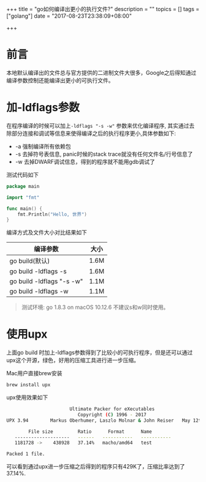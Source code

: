 +++
title = "go如何编译出更小的执行文件?"
description = ""
topics = []
tags = ["golang"]
date = "2017-08-23T23:38:09+08:00"

+++

前言
===

本地默认编译出的文件总与官方提供的二进制文件大很多，Google之后得知通过编译参数控制还能编译出更小的可执行文件。

加-ldflags参数
==============

在程序编译的时候可以加上`-ldflags "-s -w"` 参数来优化编译程序, 其实通过去除部分连接和调试等信息来使得编译之后的执行程序更小,具体参数如下:

* -a 强制编译所有依赖包
* -s 去掉符号表信息, panic时候的stack trace就没有任何文件名/行号信息了
* -w 去掉DWARF调试信息，得到的程序就不能用gdb调试了

测试代码如下
```go
package main

import "fmt"

func main() {
    fmt.Println("Hello, 世界")
}
```

编译方式及文件大小对比结果如下

| 编译参数                      | 大小   |
| ------------------------- | ---- |
| go build(默认)              | 1.6M |
| go build -ldflags -s      | 1.6M |
| go build -ldflags "-s -w" | 1.1M |
| go build -ldflags -w      | 1.1M |

> 测试环境: go 1.8.3 on macOS 10.12.6
> 不建议s和w同时使用。

使用upx
=======

上面go build 时加上-ldflags参数得到了比较小的可执行程序，但是还可以通过upx这个开源，绿色，好用的压缩工具进行进一步压缩。

Mac用户直接brew安装

```sh
brew install upx
```

upx使用效果如下

```sh
                       Ultimate Packer for eXecutables
                          Copyright (C) 1996 - 2017
UPX 3.94        Markus Oberhumer, Laszlo Molnar & John Reiser   May 12th 2017

        File size         Ratio      Format      Name
   --------------------   ------   -----------   -----------
   1181728 ->    438928   37.14%   macho/amd64   test

Packed 1 file.
```

可以看到通过upx进一步压缩之后得到的程序只有429K了，压缩比率达到了37.14%.
